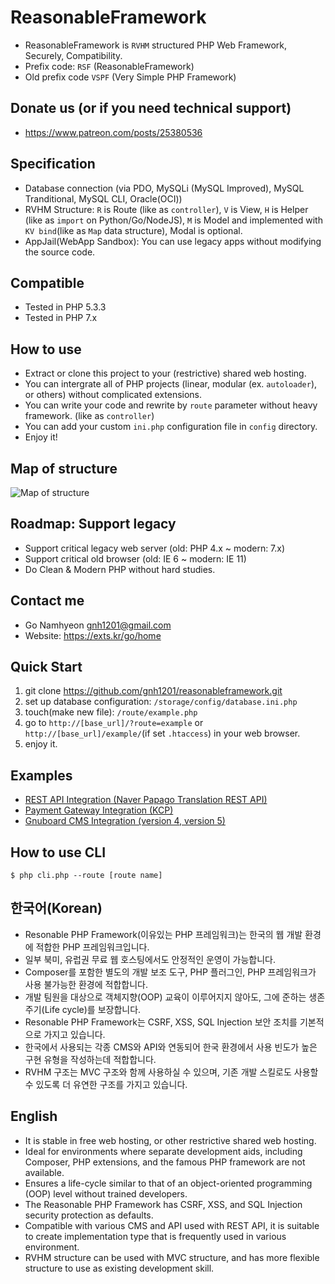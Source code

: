 # ReasonableFramework
- ReasonableFramework is `RVHM` structured PHP Web Framework, Securely, Compatibility.
- Prefix code: `RSF` (ReasonableFramework)
- Old prefix code `VSPF` (Very Simple PHP Framework)

## Donate us (or if you need technical support)
- https://www.patreon.com/posts/25380536
 
## Specification
- Database connection (via PDO, MySQLi (MySQL Improved), MySQL Tranditional, MySQL CLI, Oracle(OCI))
- RVHM Structure: `R` is Route (like as `controller`), `V` is View, `H` is Helper (like as `import` on Python/Go/NodeJS), `M` is Model and implemented with `KV bind`(like as `Map` data structure), Modal is optional.
- AppJail(WebApp Sandbox): You can use legacy apps without modifying the source code.

## Compatible
- Tested in PHP 5.3.3
- Tested in PHP 7.x

## How to use
- Extract or clone this project to your (restrictive) shared web hosting.
- You can intergrate all of PHP projects (linear, modular (ex. `autoloader`), or others) without complicated extensions.
- You can write your code and rewrite by `route` parameter without heavy framework. (like as `controller`)
- You can add your custom `ini.php` configuration file in `config` directory.
- Enjoy it!

## Map of structure
![Map of structure](https://github.com/gnh1201/reasonableframework/raw/master/assets/img/reasonableframework.jpg)

## Roadmap: Support legacy
- Support critical legacy web server (old: PHP 4.x ~ modern: 7.x)
- Support critical old browser (old: IE 6 ~ modern: IE 11)
- Do Clean & Modern PHP without hard studies.

## Contact me
- Go Namhyeon <gnh1201@gmail.com>
- Website: https://exts.kr/go/home

## Quick Start
1. git clone https://github.com/gnh1201/reasonableframework.git
2. set up database configuration: `/storage/config/database.ini.php`
3. touch(make new file): `/route/example.php`
4. go to `http://[base_url]/?route=example` or `http://[base_url]/example/`(if set `.htaccess`) in your web browser.
5. enjoy it.

## Examples
- [REST API Integration (Naver Papago Translation REST API)](https://gist.github.com/gnh1201/081484e6f5e10bd3be819093ba5f49c8)
- [Payment Gateway Integration (KCP)](https://github.com/gnh1201/reasonableframework/blob/master/route/orderpay.pgkcp.php)
- [Gnuboard CMS Integration (version 4, version 5)](https://github.com/gnh1201/reasonableframework/blob/master/route/api.gnuboard.php)

## How to use CLI
```
$ php cli.php --route [route name]
```

## 한국어(Korean)
- Resonable PHP Framework(이유있는 PHP 프레임워크)는 한국의 웹 개발 환경에 적합한 PHP 프레임워크입니다.
- 일부 북미, 유럽권 무료 웹 호스팅에서도 안정적인 운영이 가능합니다.
- Composer를 포함한 별도의 개발 보조 도구, PHP 플러그인, PHP 프레임워크가 사용 불가능한 환경에 적합합니다.
- 개발 팀원을 대상으로 객체지향(OOP) 교육이 이루어지지 않아도, 그에 준하는 생존주기(Life cycle)를 보장합니다.
- Resonable PHP Framework는 CSRF, XSS, SQL Injection 보안 조치를 기본적으로 가지고 있습니다.
- 한국에서 사용되는 각종 CMS와 API와 연동되어 한국 환경에서 사용 빈도가 높은 구현 유형을 작성하는데 적합합니다.
- RVHM 구조는 MVC 구조와 함께 사용하실 수 있으며, 기존 개발 스킬로도 사용할 수 있도록 더 유연한 구조를 가지고 있습니다.

## English
- It is stable in free web hosting, or other restrictive shared web hosting.
- Ideal for environments where separate development aids, including Composer, PHP extensions, and the famous PHP framework are not available.
- Ensures a life-cycle similar to that of an object-oriented programming (OOP) level without trained developers.
- The Reasonable PHP Framework has CSRF, XSS, and SQL Injection security protection as defaults.
- Compatible with various CMS and API used with REST API, it is suitable to create implementation type that is frequently used in various environment.
- RVHM structure can be used with MVC structure, and has more flexible structure to use as existing development skill.
